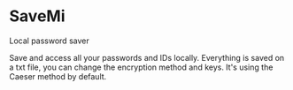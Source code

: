 # SaveMi
Local password saver

Save and access all your passwords and IDs locally. 
Everything is saved on a txt file, you can change the encryption method and keys. It's using the Caeser method by default.
